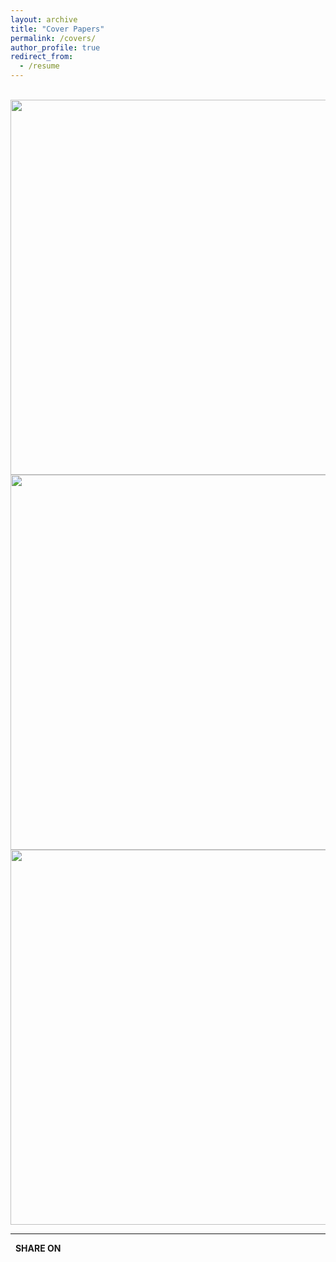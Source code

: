 ```yaml
---
layout: archive
title: "Cover Papers"
permalink: /covers/
author_profile: true
redirect_from:
  - /resume
---
```


<script type="text/javascript" src="https://platform-api.sharethis.com/js/sharethis.js#property=5f648f2c35d8020014989d48&product=inline-share-buttons" async="async"></script>

<br>

<img src="https://liyulab-tsinghua.oss-cn-beijing.aliyuncs.com/img/nature cell biology 2019.png" width=600>

<br>

<img src="https://liyulab-tsinghua.oss-cn-beijing.aliyuncs.com/img/wang et al cell research 2015.png" width=600>

<br>

<img src="https://liyulab-tsinghua.oss-cn-beijing.aliyuncs.com/img/ma et al cell research 2014.png" width=600>

<br>

---

&nbsp; **SHARE ON**

<div class="sharethis-inline-share-buttons" align="left"></div>

<br>